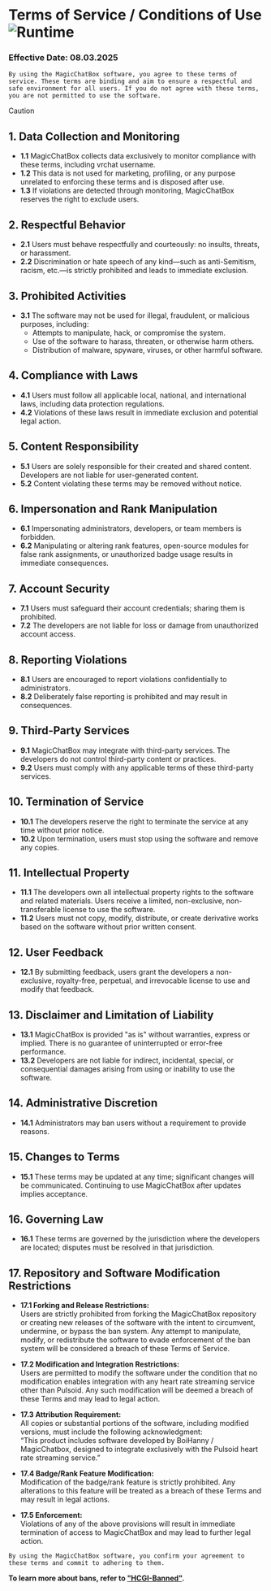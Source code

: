 # Terms of Service / Conditions of Use ![Runtime](https://badgen.net/badge/REGULATIONS/MCB-OSC/black/?icon=zeit)

### Effective Date: 08.03.2025

`By using the MagicChatBox software, you agree to these terms of service. These terms are binding and aim to ensure a respectful and safe environment for all users. If you do not agree with these terms, you are not permitted to use the software.`

> [!CAUTION]
> ## 1. Data Collection and Monitoring
> - **1.1** MagicChatBox collects data exclusively to monitor compliance with these terms, including vrchat username.
> - **1.2** This data is not used for marketing, profiling, or any purpose unrelated to enforcing these terms and is disposed after use.
> - **1.3** If violations are detected through monitoring, MagicChatBox reserves the right to exclude users.
>
> ## 2. Respectful Behavior
> - **2.1** Users must behave respectfully and courteously: no insults, threats, or harassment.
> - **2.2** Discrimination or hate speech of any kind—such as anti-Semitism, racism, etc.—is strictly prohibited and leads to immediate exclusion.
>
> ## 3. Prohibited Activities
> - **3.1** The software may not be used for illegal, fraudulent, or malicious purposes, including:
>   - Attempts to manipulate, hack, or compromise the system.
>   - Use of the software to harass, threaten, or otherwise harm others.
>   - Distribution of malware, spyware, viruses, or other harmful software.
>
> ## 4. Compliance with Laws
> - **4.1** Users must follow all applicable local, national, and international laws, including data protection regulations.
> - **4.2** Violations of these laws result in immediate exclusion and potential legal action.
>
> ## 5. Content Responsibility
> - **5.1** Users are solely responsible for their created and shared content. Developers are not liable for user-generated content.
> - **5.2** Content violating these terms may be removed without notice.
>
> ## 6. Impersonation and Rank Manipulation
> - **6.1** Impersonating administrators, developers, or team members is forbidden.
> - **6.2** Manipulating or altering rank features, open-source modules for false rank assignments, or unauthorized badge usage results in immediate consequences.
>
> ## 7. Account Security
> - **7.1** Users must safeguard their account credentials; sharing them is prohibited.
> - **7.2** The developers are not liable for loss or damage from unauthorized account access.
>
> ## 8. Reporting Violations
> - **8.1** Users are encouraged to report violations confidentially to administrators.
> - **8.2** Deliberately false reporting is prohibited and may result in consequences.
>
> ## 9. Third-Party Services
> - **9.1** MagicChatBox may integrate with third-party services. The developers do not control third-party content or practices.
> - **9.2** Users must comply with any applicable terms of these third-party services.
>
> ## 10. Termination of Service
> - **10.1** The developers reserve the right to terminate the service at any time without prior notice.
> - **10.2** Upon termination, users must stop using the software and remove any copies.
>
> ## 11. Intellectual Property
> - **11.1** The developers own all intellectual property rights to the software and related materials. Users receive a limited, non-exclusive, non-transferable license to use the software.
> - **11.2** Users must not copy, modify, distribute, or create derivative works based on the software without prior written consent.
>
> ## 12. User Feedback
> - **12.1** By submitting feedback, users grant the developers a non-exclusive, royalty-free, perpetual, and irrevocable license to use and modify that feedback.
>
> ## 13. Disclaimer and Limitation of Liability
> - **13.1** MagicChatBox is provided "as is" without warranties, express or implied. There is no guarantee of uninterrupted or error-free performance.
> - **13.2** Developers are not liable for indirect, incidental, special, or consequential damages arising from using or inability to use the software.
>
> ## 14. Administrative Discretion
> - **14.1** Administrators may ban users without a requirement to provide reasons.
>
> ## 15. Changes to Terms
> - **15.1** These terms may be updated at any time; significant changes will be communicated. Continuing to use MagicChatBox after updates implies acceptance.
>
> ## 16. Governing Law
> - **16.1** These terms are governed by the jurisdiction where the developers are located; disputes must be resolved in that jurisdiction.
>
> ## 17. Repository and Software Modification Restrictions
> - **17.1 Forking and Release Restrictions:**  
>   Users are strictly prohibited from forking the MagicChatBox repository or creating new releases of the software with the intent to circumvent, undermine, or bypass the ban system. Any attempt to manipulate, modify, or redistribute the software to evade enforcement of the ban system will be considered a breach of these Terms of Service.
>
> - **17.2 Modification and Integration Restrictions:**  
>   Users are permitted to modify the software under the condition that no modification enables integration with any heart rate streaming service other than Pulsoid. Any such modification will be deemed a breach of these Terms and may lead to legal action.
>
> - **17.3 Attribution Requirement:**  
>   All copies or substantial portions of the software, including modified versions, must include the following acknowledgment:  
>   “This product includes software developed by BoiHanny / MagicChatbox, designed to integrate exclusively with the Pulsoid heart rate streaming service.”
>
> - **17.4 Badge/Rank Feature Modification:**  
>   Modification of the badge/rank feature is strictly prohibited. Any alterations to this feature will be treated as a breach of these Terms and may result in legal actions.
>
> - **17.5 Enforcement:**  
>   Violations of any of the above provisions will result in immediate termination of access to MagicChatBox and may lead to further legal action.
  
`By using the MagicChatBox software, you confirm your agreement to these terms and commit to adhering to them.`

**To learn more about bans, refer to ["HCGI-Banned"](https://github.com/BoiHanny/vrcosc-magicchatbox/wiki/🛑-HCIG-Banned).**
